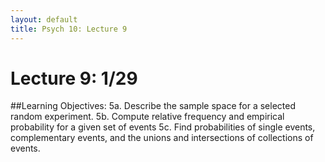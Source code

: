 ```yaml
---
layout: default
title: Psych 10: Lecture 9
---
```

# Lecture 9: 1/29

##Learning Objectives:
5a. Describe the sample space for a selected random experiment.
5b. Compute relative frequency and empirical probability for a given set of events
5c. Find probabilities of single events, complementary events, and the unions and intersections of collections of events.

